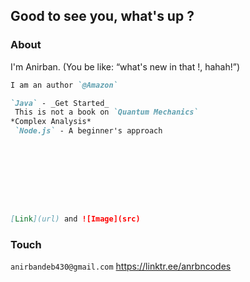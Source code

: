 ## Good to see you, what's up ?





### About
I'm Anirban. (You be like: “what's new in that !, hahah!”)


```markdown
I am an author `@Amazon`

`Java` - _Get Started_
 This is not a book on `Quantum Mechanics`
*Complex Analysis*
 `Node.js` - A beginner's approach









[Link](url) and ![Image](src)
```







### Touch
`anirbandeb430@gmail.com`
https://linktr.ee/anrbncodes

